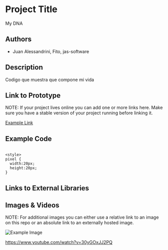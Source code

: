 # Project Title
My DNA

## Authors
- Juan Alessandrini, Fito, jas-software

## Description
Codigo que muestra que compone mi vida 

## Link to Prototype
NOTE: If your project lives online you can add one or more links here. Make sure you have a stable version of your project running before linking it.

[Example Link](http://www.google.com "Example Link")

## Example Code
```

<style>
pixel {
  width:20px;
  height:20px;
}
```
## Links to External Libraries

## Images & Videos
NOTE: For additional images you can either use a relative link to an image on this repo or an absolute link to an externally hosted image.

![Example Image](http://www.jas-software.com.ar/images/JAS_logo.png)

https://www.youtube.com/watch?v=30yGOxJJ2PQ
